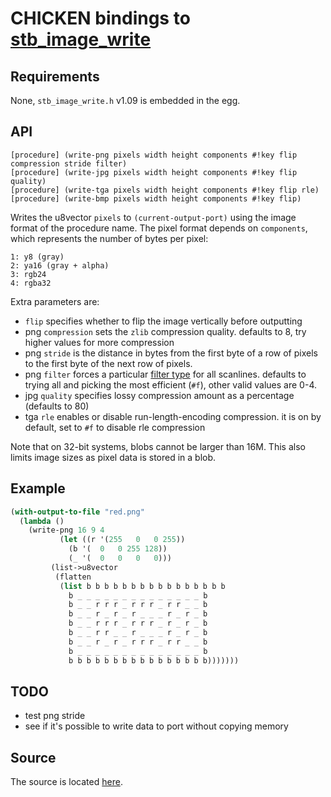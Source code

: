   [stb_image_write]: https://github.com/nothings/stb/blob/master/stb_image_write.h


# CHICKEN bindings to [stb_image_write]

## Requirements

None, `stb_image_write.h` v1.09 is embedded in the egg.

## API

    [procedure] (write-png pixels width height components #!key flip compression stride filter)
    [procedure] (write-jpg pixels width height components #!key flip quality)
    [procedure] (write-tga pixels width height components #!key flip rle)
    [procedure] (write-bmp pixels width height components #!key flip)
	
Writes the u8vector `pixels` to `(current-output-port)` using the
image format of the procedure name. The pixel format depends on
`components`, which represents the number of bytes per pixel:

	1: y8 (gray)
	2: ya16 (gray + alpha)
	3: rgb24
	4: rgba32

Extra parameters are:

- `flip` specifies whether to flip the image vertically before outputting
- png `compression` sets the `zlib` compression quality. defaults to
  8, try higher values for more compression
- png `stride` is the distance in bytes from the first byte of a row
  of pixels to the first byte of the next row of pixels.
- png `filter` forces a particular [filter
  type](https://en.wikipedia.org/wiki/Portable_Network_Graphics#Filtering)
  for all scanlines. defaults to trying all and picking the most
  efficient (`#f`), other valid values are 0-4.
- jpg `quality` specifies lossy compression amount as a percentage (defaults to 80)
- tga `rle` enables or disable run-length-encoding compression. it is
  on by default, set to `#f` to disable rle compression

Note that on 32-bit systems, blobs cannot be larger than 16M. This
also limits image sizes as pixel data is stored in a blob.

## Example

```scheme
(with-output-to-file "red.png"
  (lambda ()
    (write-png 16 9 4
	       (let ((r '(255   0   0 255))
		     (b '(  0   0 255 128))
		     (_ '(  0   0   0   0)))
		 (list->u8vector
		  (flatten
		   (list b b b b b b b b b b b b b b b b
			 b _ _ _ _ _ _ _ _ _ _ _ _ _ _ b
			 b _ _ r r r _ r r r _ r r _ _ b
			 b _ _ r _ r _ r _ _ _ r _ r _ b
			 b _ _ r r r _ r r r _ r _ r _ b
			 b _ _ r r _ _ r _ _ _ r _ r _ b
			 b _ _ r _ r _ r r r _ r r _ _ b
			 b _ _ _ _ _ _ _ _ _ _ _ _ _ _ b
			 b b b b b b b b b b b b b b b b)))))))
```

## TODO

- test png stride
- see if it's possible to write data to port without copying memory

## Source

The source is located [here](https://github.com/kristianlm/chicken-stb-image-write).
